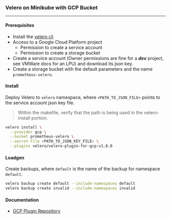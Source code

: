 ### Velero on Minikube with GCP Bucket
---
#### Prerequisites
* Install the [velero cli](https://velero.io/docs/v1.9/basic-install/)
* Access to a Google Cloud Platform project
    * Permission to create a service account
    * Permission to create a storage bucket
* Create a service account (Owner permissions are fine for a ***dev*** project, see VMWare docs for an LPU) and download its json key.
* Create a storage bucket with the default parameters and the name `prometheus-velero`.

#### Install

Deploy Velero to `velero` namespace, where `<PATH_TO_JSON_FILE>` points to the service account json key file.

> Within the makefile, verify that the path is being used in the velero-install portion.

```bash
velero install \
  --provider gcp \
  --bucket prometheus-velero \
  --secret-file <PATH_TO_JSON_KEY_FILE> \
  --plugins velero/velero-plugin-for-gcp:v1.8.0
```

#### Loadgen

<!-- Update this section based after building makefile -->
Create backups, where `default` is the name of the backup for namespace `default`.


```bash
velero backup create default --include-namespaces default
velero backup create invalid --include-namespaces invalid
```

#### Documentation
* [GCP Plugin Repository](https://github.com/vmware-tanzu/velero-plugin-for-gcp)
